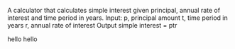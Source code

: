 A calculator that calculates simple interest given principal, annual rate of interest and time period in years. Input: p, principal amount t, time period in years r, annual rate of interest Output simple interest = ptr

hello
hello
